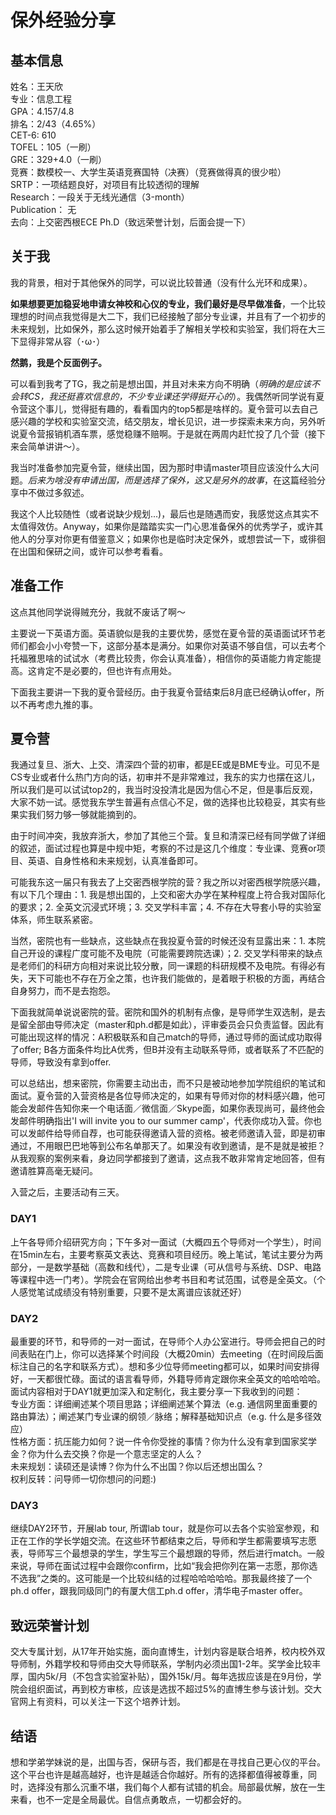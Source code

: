 # 保外经验分享

## 基本信息

姓名：王天欣  
专业：信息工程  
GPA：4.157/4.8  
排名：2/43（4.65%）  
CET-6: 610  
TOFEL：105（一刷）  
GRE：329+4.0（一刷）  
竞赛：数模校一、大学生英语竞赛国特（决赛）（竞赛做得真的很少啦）  
SRTP：一项结题良好，对项目有比较透彻的理解  
Research：一段关于无线光通信（3-month）  
Publication： 无  
去向：上交密西根ECE Ph.D（致远荣誉计划，后面会提一下）  

## 关于我

我的背景，相对于其他保外的同学，可以说比较普通（没有什么光环和成果）。

**如果想要更加稳妥地申请女神校和心仪的专业，我们最好是尽早做准备**，一个比较理想的时间点我觉得是大二下，我们已经接触了部分专业课，并且有了一个初步的未来规划，比如保外，那么这时候开始着手了解相关学校和实验室，我们将在大三下显得非常从容（･ω･）

**然鹅，我是个反面例子。**

可以看到我考了TG，我之前是想出国，并且对未来方向不明确（*明确的是应该不会转CS，我还挺喜欢信息的，不少专业课还学得挺开心的*）。我偶然听同学说有夏令营这个事儿，觉得挺有趣的，看看国内的top5都是啥样的。夏令营可以去自己感兴趣的学校和实验室交流，结交朋友，增长见识，进一步探索未来方向，另外听说夏令营报销机酒车票，感觉稳赚不赔啊。于是就在两周内赶忙投了几个营（接下来会简单讲讲～）。

我当时准备参加完夏令营，继续出国，因为那时申请master项目应该没什么大问题。*后来为啥没有申请出国，而是选择了保外，这又是另外的故事*，在这篇经验分享中不做过多叙述。

我这个人比较随性（或者说缺少规划...)，最后也是随遇而安，我感觉这点其实不太值得效仿。Anyway，如果你是踏踏实实一门心思准备保外的优秀学子，或许其他人的分享对你更有借鉴意义；如果你也是临时决定保外，或想尝试一下，或徘徊在出国和保研之间，或许可以参考看看。

## 准备工作

这点其他同学说得贼充分，我就不废话了啊～

主要说一下英语方面。英语貌似是我的主要优势，感觉在夏令营的英语面试环节老师们都会小小夸赞一下，这部分基本是满分。如果你对英语不够自信，可以去考个托福雅思啥的试试水（考费比较贵，你会认真准备），相信你的英语能力肯定能提高。这肯定不是必要的，但也许有点用处。

下面我主要讲一下我的夏令营经历。由于我夏令营结束后8月底已经确认offer，所以不再考虑九推的事。

## 夏令营

我通过复旦、浙大、上交、清深四个营的初审，都是EE或是BME专业。可见不是CS专业或者什么热门方向的话，初审并不是非常难过，我东的实力也摆在这儿，所以我们是可以试试top2的，我当时没投清北是因为信心不足，但是事后反观，大家不妨一试。感觉我东学生普遍有点信心不足，做的选择也比较稳妥，其实有些果实我们努力够一够就能摘到的。

由于时间冲突，我放弃浙大，参加了其他三个营。复旦和清深已经有同学做了详细的叙述，面试过程也算是中规中矩，考察的不过是这几个维度：专业课、竞赛or项目、英语、自身性格和未来规划，认真准备即可。

可能我东这一届只有我去了上交密西根学院的营？我之所以对密西根学院感兴趣，有以下几个理由：1. 我是想出国的，上交和密大办学在某种程度上符合我对国际化的要求；2. 全英文沉浸式环境；3. 交叉学科丰富；4. 不存在大导套小导的实验室体系，师生联系紧密。

当然，密院也有一些缺点，这些缺点在我投夏令营的时候还没有显露出来：1. 本院自己开设的课程广度可能不及电院（可能需要跨院选课）；2. 交叉学科带来的缺点是老师们的科研方向相对来说比较分散，同一课题的科研规模不及电院。有得必有失，天下可能也不存在万全之策，也许我们能做的，是着眼于积极的方面，再结合自身努力，而不是去抱怨。

下面我就简单说说密院的营。密院和国外的机制有点像，是导师学生双选制，是去是留全部由导师决定（master和ph.d都是如此），评审委员会只负责监督。因此有可能出现这样的情况：A积极联系和自己match的导师，通过导师的面试成功取得了offer; B各方面条件均比A优秀，但B并没有主动联系导师，或者联系了不匹配的导师，导致没有拿到offer.

可以总结出，想来密院，你需要主动出击，而不只是被动地参加学院组织的笔试和面试。夏令营的入营资格是各位导师决定的，如果有导师对你的材料感兴趣，他可能会发邮件告知你来一个电话面／微信面／Skype面，如果你表现尚可，最终他会发邮件明确指出'I will invite you to our summer camp'，代表你成功入营。你也可以发邮件给导师自荐，也可能获得邀请入营的资格。被老师邀请入营，即是初审通过，不用眼巴巴地等到公布名单那天了。如果没有收到邀请，是不是就是被拒？从我观察的案例来看，身边同学都接到了邀请，这点我不敢非常肯定地回答，但有邀请胜算高毫无疑问。

入营之后，主要活动有三天。

### DAY1

上午各导师介绍研究方向；下午多对一面试（大概四五个导师对一个学生），时间在15min左右，主要考察英文表达、竞赛和项目经历。晚上笔试，笔试主要分为两部分，一是数学基础（高数和线代），二是专业课（可从信号与系统、DSP、电路等课程中选一门考）。学院会在官网给出参考书目和考试范围，试卷是全英文。（个人感觉笔试成绩没有特别重要，只要不是太离谱应该就还好）

### DAY2

最重要的环节，和导师的一对一面试，在导师个人办公室进行。导师会把自己的时间表贴在门上，你可以选择某个时间段（大概20min）去meeting（在时间段后面标注自己的名字和联系方式）。想和多少位导师meeting都可以，如果时间安排得好，一天都很忙碌。面试的语言看导师，外籍导师肯定跟你来全英文的哈哈哈哈。面试内容相对于DAY1就更加深入和定制化，我主要分享一下我收到的问题：  
专业方面：详细阐述某个项目思路；详细阐述某个算法（e.g. 通信网里面重要的路由算法）；阐述某门专业课的纲领／脉络；解释基础知识点（e.g. 什么是多径效应）  
性格方面：抗压能力如何？说一件令你受挫的事情？你为什么没有拿到国家奖学金？你为什么去交换？你是一个意志坚定的人么？  
未来规划：读硕还是读博？你为什么不出国？你以后还想出国么？  
权利反转：问导师一切你想问的问题:)  

### DAY3

继续DAY2环节，开展lab tour, 所谓lab tour，就是你可以去各个实验室参观，和正在工作的学长学姐交流。在这些环节都结束之后，导师和学生都需要填写志愿表，导师写三个最想录的学生，学生写三个最想跟的导师，然后进行match。一般来说，导师在面试过程中会跟你confirm，比如“我会把你列在第一志愿，那你选不选我”之类的。这可能是一个比较纠结的过程哈哈哈哈哈。那我最终接了一个ph.d offer，跟我同级同门的有厦大信工ph.d offer，清华电子master offer。

## 致远荣誉计划

交大专属计划，从17年开始实施，面向直博生，计划内容是联合培养，校内校外双导师制，外籍学校和导师由交大导师联系，学制内必须出国1-2年。奖学金比较丰厚，国内5k/月（不包含实验室补贴），国外15k/月。每年选拔应该是在9月份，学院会组织面试，再到校方审核，应该是选拔不超过5%的直博生参与该计划。交大官网上有资料，可以关注一下这个培养计划。

## 结语

想和学弟学妹说的是，出国与否，保研与否，我们都是在寻找自己更心仪的平台。这个平台也许是越高越好，也许是越适合你越好。所有的选择都值得被尊重，同时，选择没有那么沉重不堪，我们每个人都有试错的机会。局部最优解，放在一生来看，也不一定是全局最优。自信点勇敢点，一切都会好的。